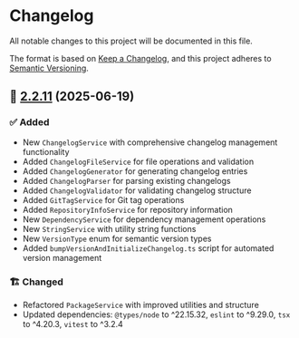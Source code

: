 # Changelog

All notable changes to this project will be documented in this file.

The format is based on [Keep a Changelog](https://keepachangelog.com/en/1.1.0/),
and this project adheres to [Semantic Versioning](http://semver.org/spec/v2.0.0.html).

## 🔖 [2.2.11] (2025-06-19)

### ✅ Added

- New `ChangelogService` with comprehensive changelog management functionality
- Added `ChangelogFileService` for file operations and validation
- Added `ChangelogGenerator` for generating changelog entries
- Added `ChangelogParser` for parsing existing changelogs
- Added `ChangelogValidator` for validating changelog structure
- Added `GitTagService` for Git tag operations
- Added `RepositoryInfoService` for repository information
- New `DependencyService` for dependency management operations
- New `StringService` with utility string functions
- New `VersionType` enum for semantic version types
- Added `bumpVersionAndInitializeChangelog.ts` script for automated version management

### 🏗️ Changed

- Refactored `PackageService` with improved utilities and structure
- Updated dependencies: `@types/node` to ^22.15.32, `eslint` to ^9.29.0, `tsx` to ^4.20.3, `vitest` to ^3.2.4


<!-- Link References -->
[2.2.11]: https://github.com/aneuhold/ts-libs/releases/tag/core-ts-lib-v2.2.11
